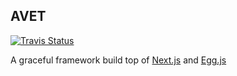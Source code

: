 ## AVET

<a href="https://travis-ci.org/avetjs/avet">
  <img alt="Travis Status" src="https://img.shields.io/travis/avetjs/avet/master.svg?style=flat&label=travis">
</a>

A graceful framework build top of [Next.js] and [Egg.js]

[next.js]: https://github.com/zeit/next.js
[egg.js]: https://github.com/eggjs/egg
